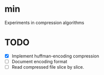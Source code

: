 # min

Experiments in compression algorithms

# TODO

- [x] Implement huffman-encoding compression
- [ ] Document encoding format
- [ ] Read compressed file slice by slice.